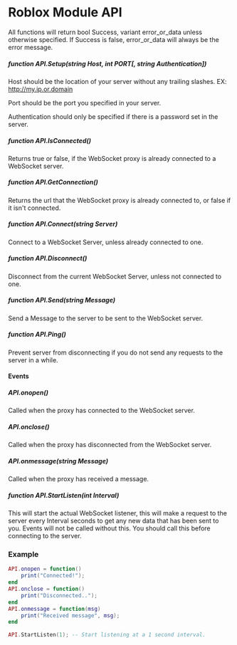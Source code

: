 # Roblox Module API

All functions will return
bool Success, variant error_or_data
unless otherwise specified. If Success is false, error_or_data will always be the error message.

##### function API.Setup(string Host, int PORT[, string Authentication])
Host should be the location of your server without any trailing slashes. EX: http://my.ip.or.domain

Port should be the port you specified in your server.

Authentication should only be specified if there is a password set in the server.

##### function API.IsConnected()
Returns true or false, if the WebSocket proxy is already connected to a WebSocket server.

##### function API.GetConnection()
Returns the url that the WebSocket proxy is already connected to, or false if it isn't connected.

##### function API.Connect(string Server)
Connect to a WebSocket Server, unless already connected to one.

##### function API.Disconnect()
Disconnect from the current WebSocket Server, unless not connected to one.

##### function API.Send(string Message)
Send a Message to the server to be sent to the WebSocket server.


##### function API.Ping()
Prevent server from disconnecting if you do not send any requests to the server in a while.

#### Events

##### API.onopen()
Called when the proxy has connected to the WebSocket server.

##### API.onclose()
Called when the proxy has disconnected from the WebSocket server.

##### API.onmessage(string Message)
Called when the proxy has received a message.

##### function API.StartListen(int Interval)
This will start the actual WebSocket listener, this will make a request to the server every Interval seconds to get any new data that has been sent to you. Events will not be called without this. You should call this before connecting to the server.

### Example

```lua
API.onopen = function()
    print("Connected!");
end
API.onclose = function()
    print("Disconnected..");
end
API.onmessage = function(msg)
    print("Received message", msg);
end

API.StartListen(1); -- Start listening at a 1 second interval.
```
